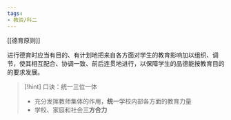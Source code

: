 ```yaml
---
tags:
- 教资/科二
---
```


[[德育原则]]

进行德育时应当有目的、有计划地把来自各方面对学生的教育影响加以组织、调节，使其相互配合、协调一致、前后连贯地进行，以保障学生的品德能按教育目的的要求发展。

>[!hint] 口诀：统一三位一体
>- 充分发挥教师集体的作用，**统一**学校内部各方面的教育力量
>- 学校、家庭和社会**三方合力**